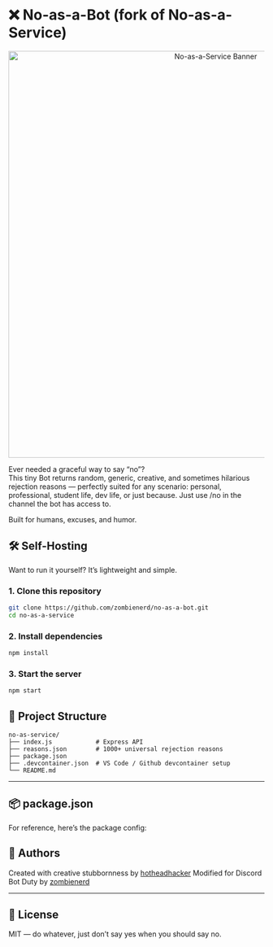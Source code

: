 # ❌ No-as-a-Bot (fork of No-as-a-Service)

<p align="center">
  <img src="https://raw.githubusercontent.com/hotheadhacker/no-as-a-service/main/assets/imgs/naas-with-no-logo-bunny.png" width="800" alt="No-as-a-Service Banner" width="70%"/>
</p>


Ever needed a graceful way to say “no”?  
This tiny Bot returns random, generic, creative, and sometimes hilarious rejection reasons — perfectly suited for any scenario: personal, professional, student life, dev life, or just because.  Just use /no in the channel the bot has access to.

Built for humans, excuses, and humor.


## 🛠️ Self-Hosting

Want to run it yourself? It’s lightweight and simple.

### 1. Clone this repository
```bash
git clone https://github.com/zombienerd/no-as-a-bot.git
cd no-as-a-service
```

### 2. Install dependencies
```bash
npm install
```

### 3. Start the server
```bash
npm start
```

## 📁 Project Structure

```
no-as-service/
├── index.js            # Express API
├── reasons.json        # 1000+ universal rejection reasons
├── package.json
├── .devcontainer.json  # VS Code / Github devcontainer setup
└── README.md
```

---

## 📦 package.json

For reference, here’s the package config:



## 👤 Authors

Created with creative stubbornness by [hotheadhacker](https://github.com/hotheadhacker)
Modified for Discord Bot Duty by [zombienerd](https://github.com/zombienerd)

---

## 📄 License

MIT — do whatever, just don’t say yes when you should say no.
